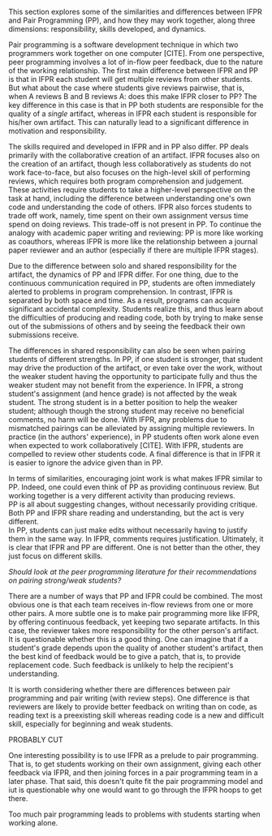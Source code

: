 
This section explores some of the similarities and differences between IFPR and Pair Programming (PP),
and how they may work together, along three dimensions: responsibility, skills developed, and dynamics.


Pair programming is a software development technique in which two programmers work together on
one computer [CITE]. From one perspective, peer programming involves a lot of in-flow
peer feedback, due to the nature of the working relationship. 
The first main difference between IFPR and PP is that in IFPR each student will 
get multiple reviews from other students. But what about the case where students 
give reviews pairwise, that is, when A reviews B and B  reviews A: 
does this make IFPR closer to PP?
The key difference in this case is that in PP both students are responsible for the
quality of a *single* artifact, whereas in IFPR each student is responsible for
his/her own artifact. This can naturally lead to a significant difference in motivation and responsibility.



The skills required and developed in IFPR and in PP also differ. 
PP deals primarily with the collaborative creation of an artifact.
IFPR focuses also on the creation of an artifact, though less collaboratively
as students do not work face-to-face,
but also focuses on the high-level skill of performing reviews,
which requires both program comprehension and judgement. 
These activities require 
students to take a higher-level perspective on the task at hand,
including the difference between understanding one's own code and
understanding the code of others.
IFPR also forces students to trade off work, namely, time spent on their own
assignment versus time spend on doing reviews. This trade-off is not present in PP.
To continue the analogy with academic paper writing and reviewing: PP is more
like working as coauthors, whereas IFPR is more like the relationship
between a journal paper reviewer and an author (especially if there are
multiple IFPR stages).

Due to the difference between solo and shared responsibility for the
artifact, the dynamics of PP and IFPR differ. For one thing, due to
the continuous communication required in PP, students are often
immediately alerted to problems in program comprehension. In contrast,
IFPR is separated by both space and time. As a result, programs can
acquire significant accidental complexity. Students realize this, and
thus learn about the difficulties of producing and reading code, both
by trying to make sense out of the submissions of others and by seeing
the feedback their own submissions receive.

The differences in shared responsibility can also be seen when pairing
students of different strengths. In PP, if one student is stronger, 
that student may drive the production
of the artifact, or even take over the work, without the weaker student having the opportunity
to participate fully and thus the weaker student may not benefit from the experience.
In IFPR, a strong student's assignment (and hence grade) is not affected by the weak student.
The strong student is in a better position to help the weaker student; although though 
the strong student may receive no beneficial comments, no harm will be done.
With IFPR, any problems due to mismatched pairings can be alleviated
by assigning multiple reviewers.
In practice (in the authors' experience), in PP students often work alone even when expected to 
work collaboratively [CITE].
With IFPR, students are compelled to review other students code.
A final difference is that in IFPR it is easier to ignore the advice given than in PP.

In terms of similarities, encouraging joint work is what makes IFPR similar to PP. 
Indeed, one could even think of PP as providing continuous review.
But working together is a very different activity than producing reviews.  
PP is all about suggesting changes, without necessarily providing critique.  
Both PP and IFPR share reading and understanding, but the act is very different.  
In PP, students can just make edits without necessarily having to justify them in the same way.
In IFPR, comments requires justification.
Ultimately, it is clear that IFPR and PP are different. One is not better than the other, they
just focus on different skills.

*Should look at the peer programming literature for their recommendations on pairing strong/weak students?*


There are a number of ways that PP and IFPR could be combined. The most
obvious one is that each team receives in-flow reviews from one or
more other pairs. A more subtle one is to make pair programming more like
IFPR, by offering continuous feedback, yet keeping two separate artifacts.
In this case, the reviewer takes more responsibility for the other person's artifact. 
It is questionable whether this is a good thing.  One can imagine that if a student's grade
depends upon the quality of another student's artifact, then the best kind of feedback 
would be to  give a patch, that is, to provide replacement code. Such feedback is 
unlikely to help the recipient's understanding.

It is worth considering whether there are differences between pair programming
and pair writing (with review steps). One difference is that reviewers
are likely to provide better feedback on writing than on code, as reading text
is a preexisting skill whereas reading code is a new and difficult skill,
especially for beginning and weak students.


PROBABLY CUT

One interesting possibility is to use IFPR as a prelude to pair programming. That is,
to get students working on their own assignment, giving each other feedback via IFPR, and
then joining forces in a pair programming team in a later phase. That said, this
doesn't quite fit the pair programming model and iut is questionable why one would want
to go through the IFPR hoops to get there.

Too much pair programming leads to problems with students starting when working alone.

